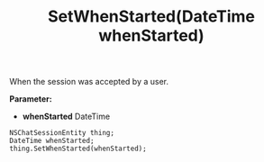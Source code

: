 ﻿---
uid: crmscript_ref_NSChatSessionEntity_SetWhenStarted
title: SetWhenStarted(DateTime whenStarted)
intellisense: NSChatSessionEntity.SetWhenStarted
keywords: NSChatSessionEntity, GetWhenStarted
so.topic: reference
---

When the session was accepted by a user.

**Parameter:** 
 - **whenStarted** DateTime

```crmscript
NSChatSessionEntity thing;
DateTime whenStarted;
thing.SetWhenStarted(whenStarted);
```

